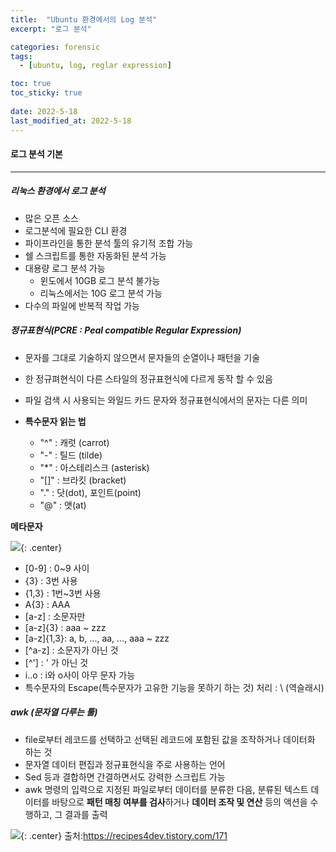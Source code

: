 ```yaml
---
title:  "Ubuntu 환경에서의 Log 분석"
excerpt: "로그 분석"

categories: forensic
tags:
  - [ubuntu, log, reglar expression]

toc: true
toc_sticky: true
 
date: 2022-5-18
last_modified_at: 2022-5-18
---
```


#### 로그 분석 기본
* * *
##### 리눅스 환경에서 로그 분석
- 많은 오픈 소스
- 로그분석에 필요한 CLI 환경
- 파이프라인을 통한 분석 툴의 유기적 조합 가능
- 쉘 스크립트를 통한 자동화된 분석 가능
- 대용량 로그 분석 가능
  - 윈도에서 10GB 로그 분석 불가능
  - 리눅스에서는 10G 로그 분석 가능
- 다수의 파일에 반복적 작업 가능

##### 정규표현식(PCRE : Peal compatible Regular Expression)
- 문자를 그대로 기술하지 않으면서 문자들의 순열이나 패턴을 기술
- 한 정규펴현식이 다른 스타일의 정규표현식에 다르게 동작 할 수 있음
- 파일 검색 시 사용되는 와일드 카드 문자와 정규표현식에서의 문자는 다른 의미

- **특수문자 읽는 법**
  - "^" : 캐럿 (carrot)
  - "-" : 틸드 (tilde)
  - "*" : 아스테리스크 (asterisk)
  - "[]" : 브라킷 (bracket)
  - "." : 닷(dot), 포인트(point)
  - "@" : 앳(at)

**메타문자**

![](../../assets/images/20220518-092908.png){: .center}

- [0-9]     : 0~9 사이
- {3}       : 3번 사용
- {1,3}     : 1번~3번 사용
- A{3}      : AAA
- [a-z]     : 소문자만
- [a-z]{3}  : aaa ~ zzz
- [a-z]{1,3}: a, b, ..., aa, ..., aaa ~ zzz
- [^a-z]    : 소문자가 아닌 것
- [^']      : ' 가 아닌 것
- i..o      : i와 o사이 아무 문자 가능
- 특수문자의 Escape(특수문자가 고유한 기능을 못하기 하는 것) 처리 : \ (역슬래시)
 
##### awk (문자열 다루는 툴)
- file로부터 레코드를 선택하고 선택된 레코드에 포함된 값을 조작하거나 데이터화 하는 것
- 문자열 데이터 편집과 정규표현식을 주로 사용하는 언어
- Sed 등과 결합하면     간결하면서도 강력한 스크립트 가능
- awk 명령의 입력으로 지정된 파일로부터 데이터를 분류한 다음, 분류된 텍스트 데이터를 바탕으로 **패턴 매칭 여부를 검사**하거나 **데이터 조작 및 연산** 등의 액션을 수행하고, 그 결과를 출력

![](../../assets/images/20220518-094735.png){: .center}
출처:https://recipes4dev.tistory.com/171